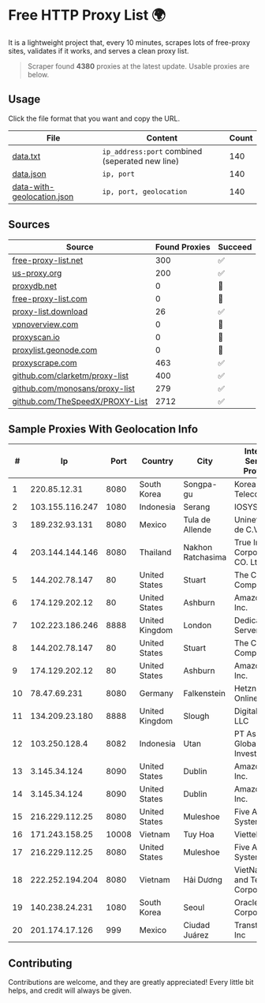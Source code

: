 
# Free HTTP Proxy List 🌍

It is a lightweight project that, every 10 minutes, scrapes lots of free-proxy sites, validates if it works, and serves a clean proxy list.


> Scraper found **4380** proxies at the latest update. Usable proxies are below.

## Usage

Click the file format that you want and copy the URL.


|File|Content|Count|
|----|-------|-----|
|[data.txt](https://raw.githubusercontent.com/themiralay/Proxy-List-World/master/data.txt)|`ip_address:port` combined (seperated new line)|140|
|[data.json](https://raw.githubusercontent.com/themiralay/Proxy-List-World/master/data.json)|`ip, port`|140|
|[data-with-geolocation.json](https://raw.githubusercontent.com/themiralay/Proxy-List-World/master/data-with-geolocation.json)|`ip, port, geolocation`|140|

## Sources

|Source|Found Proxies|Succeed|
|------|-------------|-------|
|[free-proxy-list.net](https://free-proxy-list.net)|300|✅|
|[us-proxy.org](https://www.us-proxy.org)|200|✅|
|[proxydb.net](http://proxydb.net)|0|🚫|
|[free-proxy-list.com](https://free-proxy-list.com/?page=&port=&type%5B%5D=http&type%5B%5D=https&up_time=0&search=Search)|0|🚫|
|[proxy-list.download](https://www.proxy-list.download/HTTP)|26|✅|
|[vpnoverview.com](https://vpnoverview.com/privacy/anonymous-browsing/free-proxy-servers)|0|🚫|
|[proxyscan.io](https://www.proxyscan.io)|0|🚫|
|[proxylist.geonode.com](https://proxylist.geonode.com/api/proxy-list?limit=300&page=1&sort_by=lastChecked&sort_type=desc&protocols=http,https)|0|🚫|
|[proxyscrape.com](https://api.proxyscrape.com/v2/?request=displayproxies&protocol=http&timeout=10000&country=all&ssl=all&anonymity=all)|463|✅|
|[github.com/clarketm/proxy-list](https://raw.githubusercontent.com/clarketm/proxy-list/master/proxy-list-raw.txt)|400|✅|
|[github.com/monosans/proxy-list](https://raw.githubusercontent.com/monosans/proxy-list/main/proxies/http.txt)|279|✅|
|[github.com/TheSpeedX/PROXY-List](https://raw.githubusercontent.com/TheSpeedX/PROXY-List/master/http.txt)|2712|✅|


## Sample Proxies With Geolocation Info

|#|Ip|Port|Country|City|Internet Service Provider|
|-|--|----|-------|----|-------------------------|
|1|220.85.12.31|8080|South Korea|Songpa-gu|Korea Telecom|
|2|103.155.116.247|1080|Indonesia|Serang|IOSYS|
|3|189.232.93.131|8080|Mexico|Tula de Allende|Uninet S.A. de C.V.|
|4|203.144.144.146|8080|Thailand|Nakhon Ratchasima|True Internet Corporation CO. Ltd.|
|5|144.202.78.147|80|United States|Stuart|The Constant Company|
|6|174.129.202.12|80|United States|Ashburn|Amazon.com, Inc.|
|7|102.223.186.246|8888|United Kingdom|London|Dedicated Servers|
|8|144.202.78.147|80|United States|Stuart|The Constant Company|
|9|174.129.202.12|80|United States|Ashburn|Amazon.com, Inc.|
|10|78.47.69.231|8080|Germany|Falkenstein|Hetzner Online GmbH|
|11|134.209.23.180|8888|United Kingdom|Slough|DigitalOcean, LLC|
|12|103.250.128.4|8082|Indonesia|Utan|PT Asri Global Investama|
|13|3.145.34.124|8090|United States|Dublin|Amazon.com, Inc.|
|14|3.145.34.124|8090|United States|Dublin|Amazon.com, Inc.|
|15|216.229.112.25|8080|United States|Muleshoe|Five Area Systems, LLC|
|16|171.243.158.25|10008|Vietnam|Tuy Hoa|Viettel Group|
|17|216.229.112.25|8080|United States|Muleshoe|Five Area Systems, LLC|
|18|222.252.194.204|8080|Vietnam|Hải Dương|VietNam Post and Telecom Corporation|
|19|140.238.24.231|1080|South Korea|Seoul|Oracle Corporation|
|20|201.174.17.126|999|Mexico|Ciudad Juárez|Transtelco Inc|



## Contributing

Contributions are welcome, and they are greatly appreciated! Every
little bit helps, and credit will always be given.

